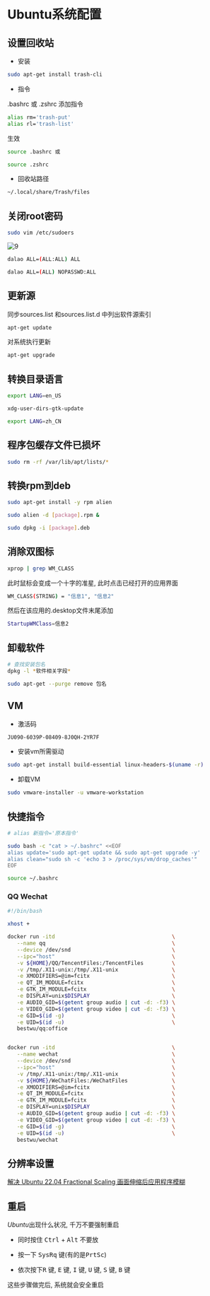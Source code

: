 <!--
 * @Description: 
 * @Version: 1.0
 * @Author: DaLao
 * @Email: dalao@xxx.com
 * @Date: 2021-07-15 11:40:19
 * @LastEditors: dalao_li
 * @LastEditTime: 2023-04-29 14:41:28
 * @LastEditors: dalao_li
 * @LastEditTime: 2023-04-22 18:19:06
-->

# Ubuntu系统配置

## 设置回收站

- 安装

```sh
sudo apt-get install trash-cli
```

- 指令

.bashrc 或 .zshrc 添加指令

```sh
alias rm='trash-put'
alias rl='trash-list'
```

生效

```sh
source .bashrc 或

source .zshrc
```

- 回收站路径

```sh
~/.local/share/Trash/files
```

## 关闭root密码

```sh
sudo vim /etc/sudoers
```

![9](https://cdn.hurra.ltd/img/2021-07-17_00-08.png)

```sh
dalao ALL=(ALL:ALL) ALL

dalao ALL=(ALL) NOPASSWD:ALL
```

## 更新源

同步sources.list 和sources.list.d 中列出软件源索引

```sh
apt-get update
```

对系统执行更新
  
```sh
apt-get upgrade
```

## 转换目录语言

```sh
export LANG=en_US

xdg-user-dirs-gtk-update

export LANG=zh_CN
```

## 程序包缓存文件已损坏

```sh
sudo rm -rf /var/lib/apt/lists/*  
```

## 转换rpm到deb

```sh
sudo apt-get install -y rpm alien

sudo alien -d [package].rpm &

sudo dpkg -i [package].deb
```

## 消除双图标

```sh
xprop | grep WM_CLASS
```

此时鼠标会变成一个十字的准星, 此时点击已经打开的应用界面

```sh
WM_CLASS(STRING) = "信息1", "信息2"
```

然后在该应用的.desktop文件末尾添加

```sh
StartupWMClass=信息2
```

## 卸载软件

```sh
# 查找安装包名
dpkg -l *软件相关字段*

sudo apt-get --purge remove 包名
```

## VM

- 激活码

```sh
JU090-6039P-08409-8J0QH-2YR7F
```

- 安装vm所需驱动

```sh
sudo apt-get install build-essential linux-headers-$(uname -r)
```

- 卸载VM

```sh
sudo vmware-installer -u vmware-workstation
```

## 快捷指令

```sh
# alias 新指令='原本指令'

sudo bash -c "cat > ~/.bashrc" <<EOF
alias update='sudo apt-get update && sudo apt-get upgrade -y'
alias clean="sudo sh -c 'echo 3 > /proc/sys/vm/drop_caches'"
EOF

source ~/.bashrc
```

### QQ Wechat

```sh
#!/bin/bash

xhost +

docker run -itd                                     \
   --name qq                                        \
   --device /dev/snd                                \
   --ipc="host"                                     \
   -v ${HOME}/QQ/TencentFiles:/TencentFiles         \
   -v /tmp/.X11-unix:/tmp/.X11-unix                 \
   -e XMODIFIERS=@im=fcitx                          \
   -e QT_IM_MODULE=fcitx                            \
   -e GTK_IM_MODULE=fcitx                           \
   -e DISPLAY=unix$DISPLAY                          \
   -e AUDIO_GID=$(getent group audio | cut -d: -f3) \
   -e VIDEO_GID=$(getent group video | cut -d: -f3) \
   -e GID=$(id -g)                                  \
   -e UID=$(id -u)                                  \
   bestwu/qq:office


docker run -itd                                     \
   --name wechat                                    \
   --device /dev/snd                                \
   --ipc="host"                                     \
   -v /tmp/.X11-unix:/tmp/.X11-unix                 \
   -v ${HOME}/WeChatFiles:/WeChatFiles              \
   -e XMODIFIERS=@im=fcitx                          \
   -e QT_IM_MODULE=fcitx                            \
   -e GTK_IM_MODULE=fcitx                           \
   -e DISPLAY=unix$DISPLAY                          \
   -e AUDIO_GID=$(getent group audio | cut -d: -f3) \
   -e VIDEO_GID=$(getent group video | cut -d: -f3) \
   -e GID=$(id -g)                                  \
   -e UID=$(id -u)                                  \
   bestwu/wechat
```

## 分辨率设置

[解决 Ubuntu 22.04 Fractional Scaling 画面伸缩后应用程序模糊](https://blog.csdn.net/wu_weijie/article/details/126401259)

## 重启

$Ubuntu$出现什么状况, 千万不要强制重启

- 同时按住 <kbd>Ctrl</kbd> + <kbd>Alt</kbd> 不要放

- 按一下 <kbd>SysRq</kbd> 键(有的是<kbd>PrtSc</kbd>)

- 依次按下<kbd>R</kbd> 键, <kbd>E</kbd> 键, <kbd>I</kbd> 键, <kbd>U</kbd> 键, <kbd>S</kbd> 键, <kbd>B</kbd> 键

这些步骤做完后, 系统就会安全重启